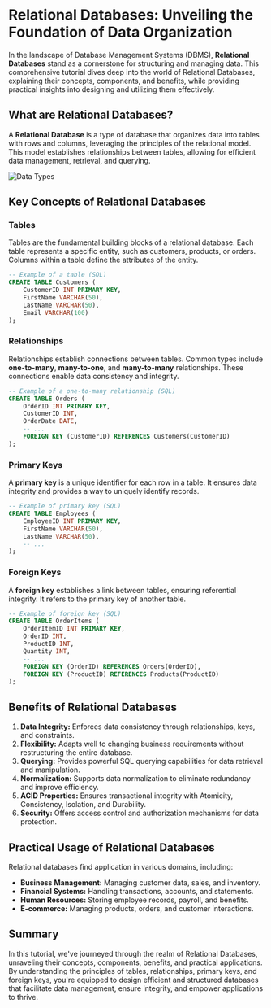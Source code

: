 # Relational Databases: Unveiling the Foundation of Data Organization

In the landscape of Database Management Systems (DBMS), **Relational Databases** stand as a cornerstone for structuring and managing data. This comprehensive tutorial dives deep into the world of Relational Databases, explaining their concepts, components, and benefits, while providing practical insights into designing and utilizing them effectively.

## What are Relational Databases?

A **Relational Database** is a type of database that organizes data into tables with rows and columns, leveraging the principles of the relational model. This model establishes relationships between tables, allowing for efficient data management, retrieval, and querying.

![Data Types](../Assets/SQL_Database_Examples.jpeg)

## Key Concepts of Relational Databases

### Tables

Tables are the fundamental building blocks of a relational database. Each table represents a specific entity, such as customers, products, or orders. Columns within a table define the attributes of the entity.

```sql
-- Example of a table (SQL)
CREATE TABLE Customers (
    CustomerID INT PRIMARY KEY,
    FirstName VARCHAR(50),
    LastName VARCHAR(50),
    Email VARCHAR(100)
);
```

### Relationships

Relationships establish connections between tables. Common types include **one-to-many**, **many-to-one**, and **many-to-many** relationships. These connections enable data consistency and integrity.

```sql
-- Example of a one-to-many relationship (SQL)
CREATE TABLE Orders (
    OrderID INT PRIMARY KEY,
    CustomerID INT,
    OrderDate DATE,
    -- ...
    FOREIGN KEY (CustomerID) REFERENCES Customers(CustomerID)
);
```

### Primary Keys

A **primary key** is a unique identifier for each row in a table. It ensures data integrity and provides a way to uniquely identify records.

```sql
-- Example of primary key (SQL)
CREATE TABLE Employees (
    EmployeeID INT PRIMARY KEY,
    FirstName VARCHAR(50),
    LastName VARCHAR(50),
    -- ...
);
```

### Foreign Keys

A **foreign key** establishes a link between tables, ensuring referential integrity. It refers to the primary key of another table.

```sql
-- Example of foreign key (SQL)
CREATE TABLE OrderItems (
    OrderItemID INT PRIMARY KEY,
    OrderID INT,
    ProductID INT,
    Quantity INT,
    -- ...
    FOREIGN KEY (OrderID) REFERENCES Orders(OrderID),
    FOREIGN KEY (ProductID) REFERENCES Products(ProductID)
);
```

## Benefits of Relational Databases

1. **Data Integrity:** Enforces data consistency through relationships, keys, and constraints.
2. **Flexibility:** Adapts well to changing business requirements without restructuring the entire database.
3. **Querying:** Provides powerful SQL querying capabilities for data retrieval and manipulation.
4. **Normalization:** Supports data normalization to eliminate redundancy and improve efficiency.
5. **ACID Properties:** Ensures transactional integrity with Atomicity, Consistency, Isolation, and Durability.
6. **Security:** Offers access control and authorization mechanisms for data protection.

## Practical Usage of Relational Databases

Relational databases find application in various domains, including:

- **Business Management:** Managing customer data, sales, and inventory.
- **Financial Systems:** Handling transactions, accounts, and statements.
- **Human Resources:** Storing employee records, payroll, and benefits.
- **E-commerce:** Managing products, orders, and customer interactions.

## Summary

In this tutorial, we've journeyed through the realm of Relational Databases, unraveling their concepts, components, benefits, and practical applications. By understanding the principles of tables, relationships, primary keys, and foreign keys, you're equipped to design efficient and structured databases that facilitate data management, ensure integrity, and empower applications to thrive.